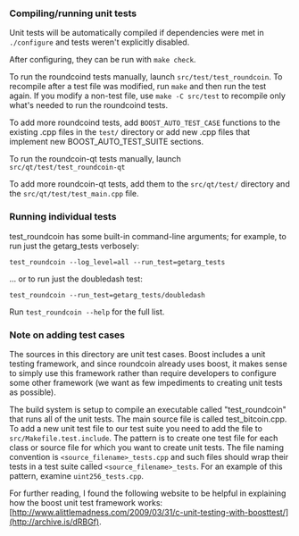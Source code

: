 ### Compiling/running unit tests

Unit tests will be automatically compiled if dependencies were met in `./configure`
and tests weren't explicitly disabled.

After configuring, they can be run with `make check`.

To run the roundcoind tests manually, launch `src/test/test_roundcoin`. To recompile
after a test file was modified, run `make` and then run the test again. If you
modify a non-test file, use `make -C src/test` to recompile only what's needed
to run the roundcoind tests.

To add more roundcoind tests, add `BOOST_AUTO_TEST_CASE` functions to the existing
.cpp files in the `test/` directory or add new .cpp files that
implement new BOOST_AUTO_TEST_SUITE sections.

To run the roundcoin-qt tests manually, launch `src/qt/test/test_roundcoin-qt`

To add more roundcoin-qt tests, add them to the `src/qt/test/` directory and
the `src/qt/test/test_main.cpp` file.

### Running individual tests

test_roundcoin has some built-in command-line arguments; for
example, to run just the getarg_tests verbosely:

    test_roundcoin --log_level=all --run_test=getarg_tests

... or to run just the doubledash test:

    test_roundcoin --run_test=getarg_tests/doubledash

Run `test_roundcoin --help` for the full list.

### Note on adding test cases

The sources in this directory are unit test cases.  Boost includes a
unit testing framework, and since roundcoin already uses boost, it makes
sense to simply use this framework rather than require developers to
configure some other framework (we want as few impediments to creating
unit tests as possible).

The build system is setup to compile an executable called "test_roundcoin"
that runs all of the unit tests.  The main source file is called
test_bitcoin.cpp. To add a new unit test file to our test suite you need
to add the file to `src/Makefile.test.include`. The pattern is to create
one test file for each class or source file for which you want to create
unit tests.  The file naming convention is `<source_filename>_tests.cpp`
and such files should wrap their tests in a test suite
called `<source_filename>_tests`. For an example of this pattern,
examine `uint256_tests.cpp`.

For further reading, I found the following website to be helpful in
explaining how the boost unit test framework works:
[http://www.alittlemadness.com/2009/03/31/c-unit-testing-with-boosttest/](http://archive.is/dRBGf).
